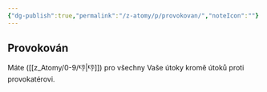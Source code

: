 ```yaml
---
{"dg-publish":true,"permalink":"/z-atomy/p/provokovan/","noteIcon":""}
---
```


## Provokován
Máte ([[z_Atomy/0-9/👎\|👎]]) pro všechny Vaše útoky kromě útoků proti provokatérovi.